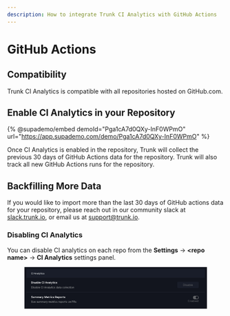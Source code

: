 ```yaml
---
description: How to integrate Trunk CI Analytics with GitHub Actions
---
```


# GitHub Actions

## Compatibility

Trunk CI Analytics is compatible with all repositories hosted on GitHub.com.

## Enable CI Analytics in your Repository

{% @supademo/embed demoId="Pga1cA7d0QXy-InF0WPmO" url="https://app.supademo.com/demo/Pga1cA7d0QXy-InF0WPmO" %}

Once CI Analytics is enabled in the repository, Trunk will collect the previous 30 days of GitHub Actions data for the repository. Trunk will also track all new GitHub Actions runs for the repository.

## Backfilling More Data

If you would like to import more than the last 30 days of GitHub actions data for your repository, please reach out in our community slack at [slack.trunk.io](https://slack.trunk.io), or email us at [support@trunk.io](mailto:support@trunk.io).

### Disabling CI Analytics

You can disable CI analytics on each repo from the **Settings** -> **\<repo name>** -> **CI Analytics** settings panel.

<figure><img src="../../.gitbook/assets/CI Analytics Settings screenshot" alt="screenshot of CI Analytics Settings."><figcaption></figcaption></figure>

